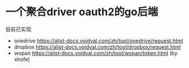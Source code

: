 # 一个聚合driver oauth2的go后端

目前已实现
* onedrive https://alist-docs.voidval.com/zh/tool/onedrive/request.html
* dropbox https://alist-docs.voidval.com/zh/tool/dropbox/request.html
* wopan https://alist-docs.voidval.com/zh/tool/wopan/token.html (by xhofe)